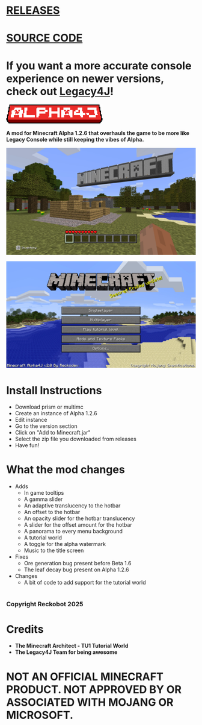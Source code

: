 # [RELEASES](https://github.com/Reckobot/Alpha4J/releases)

# [SOURCE CODE](https://github.com/Reckobot/Alpha4J-SRC)

# If you want a more accurate console experience on newer versions, check out [Legacy4J](https://modrinth.com/mod/legacy4j)!

![Logo](https://github.com/Reckobot/Alpha4J/raw/refs/heads/main/logo.png)

**A mod for Minecraft Alpha 1.2.6 that overhauls the game to be more like Legacy Console while still keeping the vibes of Alpha.**

![In-game screenshot](https://github.com/Reckobot/Alpha4J/raw/refs/heads/main/screenshot.webp)

![Main menu](https://github.com/Reckobot/Alpha4J/raw/refs/heads/main/screenshot2.webp)

# Install Instructions

- Download prism or multimc
- Create an instance of Alpha 1.2.6
- Edit instance
- Go to the version section
- Click on "Add to Minecraft.jar"
- Select the zip file you downloaded from releases
- Have fun!

# What the mod changes

- Adds
  - In game tooltips
  - A gamma slider
  - An adaptive translucency to the hotbar
  - An offset to the hotbar
  - An opacity slider for the hotbar translucency
  - A slider for the offset amount for the hotbar
  - A panorama to every menu background
  - A tutorial world
  - A toggle for the alpha watermark
  - Music to the title screen
- Fixes
  - Ore generation bug present before Beta 1.6
  - The leaf decay bug present on Alpha 1.2.6
- Changes
  - A bit of code to add support for the tutorial world

#
### **Copyright Reckobot 2025**

#

# Credits

- **The Minecraft Architect - TU1 Tutorial World**
- **The Legacy4J Team for being awesome**

# NOT AN OFFICIAL MINECRAFT PRODUCT. NOT APPROVED BY OR ASSOCIATED WITH MOJANG OR MICROSOFT.

